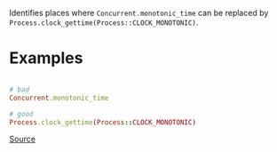 
Identifies places where `Concurrent.monotonic_time`
can be replaced by `Process.clock_gettime(Process::CLOCK_MONOTONIC)`.

# Examples

```ruby

# bad
Concurrent.monotonic_time

# good
Process.clock_gettime(Process::CLOCK_MONOTONIC)
```

[Source](http://www.rubydoc.info/gems/rubocop/RuboCop/Cop/Performance/ConcurrentMonotonicTime)